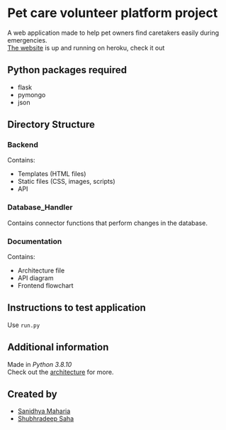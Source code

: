 # Pet care volunteer platform project
A web application made to help pet owners find caretakers easily during emergencies.<br>
[The website](https://petcare-volunteer.herokuapp.com/) is up and running on heroku, check it out
## Python packages required
* flask
* pymongo
* json
## Directory Structure
### Backend
Contains:
* Templates (HTML files)
* Static files (CSS, images, scripts)
* API
### Database_Handler
Contains connector functions that perform changes in the database.
### Documentation
Contains:
* Architecture file
* API diagram
* Frontend flowchart
## Instructions to test application
Use `run.py`
## Additional information
Made in *Python 3.8.10*<br>
Check out the [architecture](Documentation/Architecture.md) for more.
## Created by
* [Sanidhya Maharia](https://github.com/Sanidhya-Maharia)
* [Shubhradeep Saha](https://github.com/Jonty01)